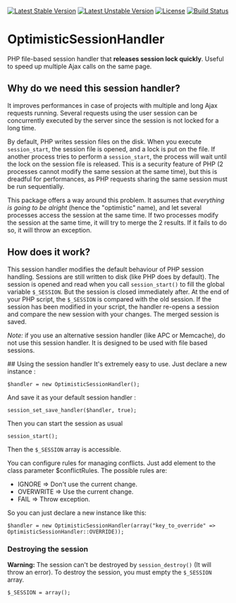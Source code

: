 [![Latest Stable Version](https://poser.pugx.org/mouf/utils.session.optimistic-session-handler/v/stable)](https://packagist.org/packages/mouf/utils.session.optimistic-session-handler)
[![Latest Unstable Version](https://poser.pugx.org/mouf/utils.session.optimistic-session-handler/v/unstable)](https://packagist.org/packages/mouf/utils.session.optimistic-session-handler)
[![License](https://poser.pugx.org/mouf/utils.session.optimistic-session-handler/license)](https://packagist.org/packages/mouf/utils.session.optimistic-session-handler)
[![Build Status](https://travis-ci.org/thecodingmachine/utils.session.optimistic-session-handler.svg?branch=1.0)](https://travis-ci.org/thecodingmachine/utils.session.optimistic-session-handler)


# OptimisticSessionHandler
PHP file-based session handler that **releases session lock quickly**. Useful to speed up multiple Ajax calls on the same page.

## Why do we need this session handler?
It improves performances in case of projects with multiple and long Ajax requests running.
Several requests using the user session can be concurrently executed by the server since the session is not locked for a long time.

By default, PHP writes session files on the disk. When you execute `session_start`, the session file is opened, and a lock is 
put on the file. If another process tries to perform a `session_start`, the process will wait until the lock on the session file is released.
This is a security feature of PHP (2 processes cannot modify the same session at the same time), but this is dreadful for performances,
as PHP requests sharing the same session must be run sequentially.

This package offers a way around this problem. It assumes that *everything is going to be alright* (hence the "optimistic" name),
and let several processes access the session at the same time. If two processes modify the session at the same time, it will
try to merge the 2 results. If it fails to do so, it will throw an exception.

## How does it work?
This session handler modifies the default behaviour of PHP session handling.
Sessions are still written to disk (like PHP does by default).
The session is opened and read when you call `session_start()` to fill the global variable `$_SESSION`.
But the session is closed immediately after.
At the end of your PHP script, the `$_SESSION` is compared with the old session. If the session has been modified in your script,
the handler re-opens a session and compare the new session with your changes. The merged session is saved.

*Note:* if you use an alternative session handler (like APC or Memcache), do not use this session handler. It is designed to be
used with file based sessions.

## Using the session handler
It's extremely easy to use.
Just declare a new instance :

    $handler = new OptimisticSessionHandler();

And save it as your default session handler :

    session_set_save_handler($handler, true);

Then you can start the session as usual

    session_start();

Then the `$_SESSION` array is accessible.

You can configure rules for managing conflicts. Just add element to the class parameter $conflictRules.
The possible rules are:

* IGNORE => Don't use the current change.
* OVERWRITE => Use the current change.
* FAIL => Throw exception.

So you can just declare a new instance like this:

    $handler = new OptimisticSessionHandler(array("key_to_override" => OptimisticSessionHandler::OVERRIDE));

### Destroying the session
**Warning:** The session can't be destroyed by `session_destroy()` (It will throw an error). To destroy the session, you must empty the `$_SESSION` array.

    $_SESSION = array();
